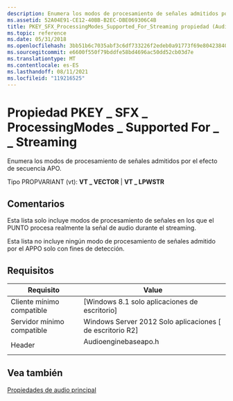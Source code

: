 ```yaml
---
description: Enumera los modos de procesamiento de señales admitidos por el efecto de secuencia APO.
ms.assetid: 52A04E91-CE12-40BB-B2EC-DBE069306C4B
title: PKEY_SFX_ProcessingModes_Supported_For_Streaming propiedad (Audioenginebaseapo.h)
ms.topic: reference
ms.date: 05/31/2018
ms.openlocfilehash: 3bb51b6c7035abf3c6df733226f2edeb0a91773f69e80423840b846fd3850da0
ms.sourcegitcommit: e6600f550f79bddfe58bd4696ac50dd52cb03d7e
ms.translationtype: MT
ms.contentlocale: es-ES
ms.lasthandoff: 08/11/2021
ms.locfileid: "119216525"
---
```

# <a name="pkey_sfx_processingmodes_supported_for_streaming-property"></a>Propiedad PKEY \_ SFX \_ ProcessingModes \_ Supported For \_ \_ Streaming

Enumera los modos de procesamiento de señales admitidos por el efecto de secuencia APO.

Tipo PROPVARIANT (vt): **VT \_ VECTOR** \| **VT \_ LPWSTR**

## <a name="remarks"></a>Comentarios

Esta lista solo incluye modos de procesamiento de señales en los que el PUNTO procesa realmente la señal de audio durante el streaming.

Esta lista no incluye ningún modo de procesamiento de señales admitido por el APPO solo con fines de detección.

## <a name="requirements"></a>Requisitos



| Requisito | Value |
|-------------------------------------|-------------------------------------------------------------------------------------------------|
| Cliente mínimo compatible<br/> | \[Windows 8.1 solo aplicaciones de escritorio\]<br/>                                                    |
| Servidor mínimo compatible<br/> | Windows Server 2012 Solo aplicaciones \[ de escritorio R2\]<br/>                                         |
| Header<br/>                   | <dl> <dt>Audioenginebaseapo.h</dt> </dl> |



## <a name="see-also"></a>Vea también

<dl> <dt>

[Propiedades de audio principal](core-audio-properties.md)
</dt> </dl>

 

 




